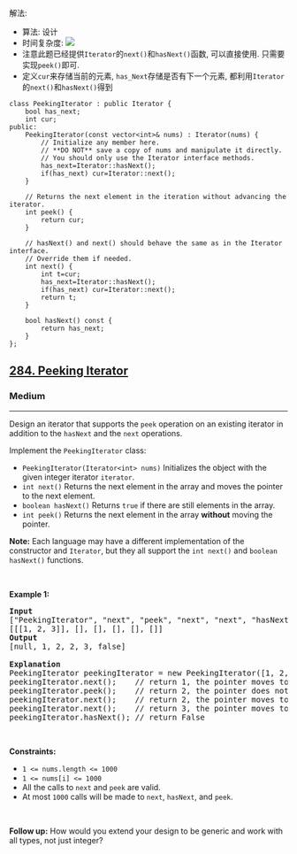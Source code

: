 解法: 
- 算法: 设计
- 时间复杂度: <img src="https://render.githubusercontent.com/render/math?math=O(1)">
- 注意此题已经提供`Iterator`的`next()`和`hasNext()`函数, 可以直接使用. 只需要实现`peek()`即可.
- 定义`cur`来存储当前的元素, `has_Next`存储是否有下一个元素, 都利用`Iterator`的`next()`和`hasNext()`得到
```
class PeekingIterator : public Iterator {
    bool has_next;
    int cur;
public:
	PeekingIterator(const vector<int>& nums) : Iterator(nums) {
	    // Initialize any member here.
	    // **DO NOT** save a copy of nums and manipulate it directly.
	    // You should only use the Iterator interface methods.
	    has_next=Iterator::hasNext();
        if(has_next) cur=Iterator::next();
	}
	
    // Returns the next element in the iteration without advancing the iterator.
	int peek() {
        return cur;
	}
	
	// hasNext() and next() should behave the same as in the Iterator interface.
	// Override them if needed.
	int next() {
	    int t=cur;
        has_next=Iterator::hasNext();
        if(has_next) cur=Iterator::next();
        return t;
	}
	
	bool hasNext() const {
	    return has_next;
	}
};
```


<h2><a href="https://leetcode.com/problems/peeking-iterator/">284. Peeking Iterator</a></h2><h3>Medium</h3><hr><div><p>Design an iterator that supports the <code>peek</code> operation on an existing iterator in addition to the <code>hasNext</code> and the <code>next</code> operations.</p>

<p>Implement the <code>PeekingIterator</code> class:</p>

<ul>
	<li><code>PeekingIterator(Iterator&lt;int&gt; nums)</code> Initializes the object with the given integer iterator <code>iterator</code>.</li>
	<li><code>int next()</code> Returns the next element in the array and moves the pointer to the next element.</li>
	<li><code>boolean hasNext()</code> Returns <code>true</code> if there are still elements in the array.</li>
	<li><code>int peek()</code> Returns the next element in the array <strong>without</strong> moving the pointer.</li>
</ul>

<p><strong>Note:</strong> Each language may have a different implementation of the constructor and <code>Iterator</code>, but they all support the <code>int next()</code> and <code>boolean hasNext()</code> functions.</p>

<p>&nbsp;</p>
<p><strong>Example 1:</strong></p>

<pre><strong>Input</strong>
["PeekingIterator", "next", "peek", "next", "next", "hasNext"]
[[[1, 2, 3]], [], [], [], [], []]
<strong>Output</strong>
[null, 1, 2, 2, 3, false]

<strong>Explanation</strong>
PeekingIterator peekingIterator = new PeekingIterator([1, 2, 3]); // [<u><strong>1</strong></u>,2,3]
peekingIterator.next();    // return 1, the pointer moves to the next element [1,<u><strong>2</strong></u>,3].
peekingIterator.peek();    // return 2, the pointer does not move [1,<u><strong>2</strong></u>,3].
peekingIterator.next();    // return 2, the pointer moves to the next element [1,2,<u><strong>3</strong></u>]
peekingIterator.next();    // return 3, the pointer moves to the next element [1,2,3]
peekingIterator.hasNext(); // return False
</pre>

<p>&nbsp;</p>
<p><strong>Constraints:</strong></p>

<ul>
	<li><code>1 &lt;= nums.length &lt;= 1000</code></li>
	<li><code>1 &lt;= nums[i] &lt;= 1000</code></li>
	<li>All the calls to <code>next</code> and <code>peek</code> are valid.</li>
	<li>At most <code>1000</code> calls will be made to <code>next</code>, <code>hasNext</code>, and <code>peek</code>.</li>
</ul>

<p>&nbsp;</p>
<strong>Follow up:</strong> How would you extend your design to be generic and work with all types, not just integer?</div>
